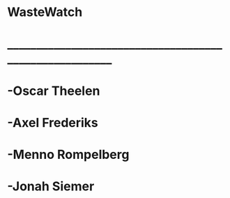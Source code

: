 # WasteWatch
# _______________________________________________________
# -Oscar Theelen  
# -Axel Frederiks
# -Menno Rompelberg
# -Jonah Siemer
